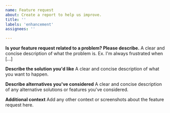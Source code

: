```yaml
---
name: Feature request
about: Create a report to help us improve.
title: ''
labels: 'enhancement'
assignees: ''

---
```


**Is your feature request related to a problem? Please describe.**
A clear and concise description of what the problem is. Ex. I'm always frustrated when [...]






**Describe the solution you'd like**
A clear and concise description of what you want to happen.






**Describe alternatives you've considered**
A clear and concise description of any alternative solutions or features you've considered.





**Additional context**
Add any other context or screenshots about the feature request here.



